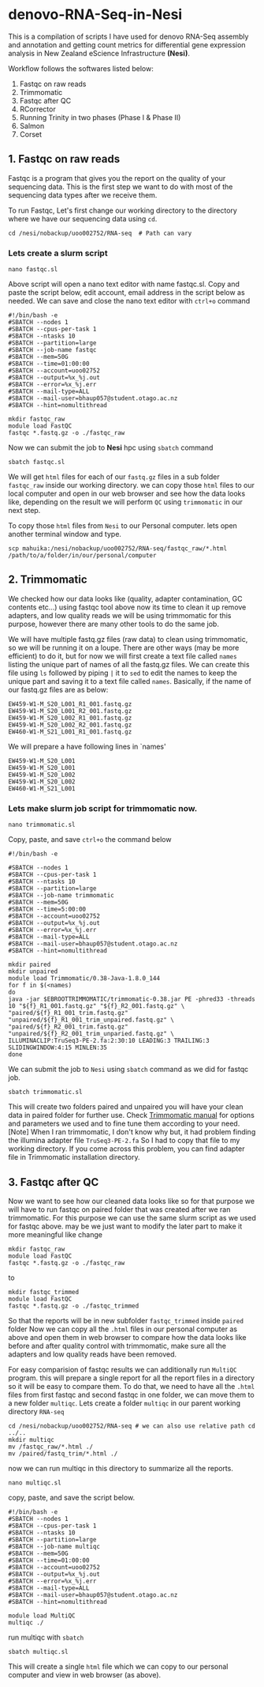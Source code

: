 # denovo-RNA-Seq-in-Nesi
This is a compilation of scripts I have used for denovo RNA-Seq assembly and annotation and getting count metrics for differential gene expression analysis in New Zealand eScience Infrastructure **(Nesi)**.

Workflow follows the softwares listed below:
1. Fastqc on raw reads
2. Trimmomatic
3. Fastqc after QC
4. RCorrector
5. Running Trinity in two phases (Phase I & Phase II)
6. Salmon
7. Corset


## 1. Fastqc on raw reads
Fastqc is a program that gives you the report on the quality of your sequencing data. This is the first step we want to do with most of the sequencing data types after we receive them.

To run Fastqc, Let's first change our working directory to the directory where we have our sequencing data using `cd`.
```
cd /nesi/nobackup/uoo002752/RNA-seq  # Path can vary
```

### Lets create a slurm script
```
nano fastqc.sl
```
Above script will open a nano text editor with name fastqc.sl.
Copy and paste the script below, edit account, email address in the script below as needed.
We can save and close the nano text editor with `ctrl+o` command

```
#!/bin/bash -e
#SBATCH --nodes 1
#SBATCH --cpus-per-task 1
#SBATCH --ntasks 10
#SBATCH --partition=large
#SBATCH --job-name fastqc
#SBATCH --mem=50G
#SBATCH --time=01:00:00
#SBATCH --account=uoo02752
#SBATCH --output=%x_%j.out
#SBATCH --error=%x_%j.err
#SBATCH --mail-type=ALL
#SBATCH --mail-user=bhaup057@student.otago.ac.nz
#SBATCH --hint=nomultithread

mkdir fastqc_raw
module load FastQC
fastqc *.fastq.gz -o ./fastqc_raw
```
Now we can submit the job to **Nesi** hpc using `sbatch` command
```
sbatch fastqc.sl
```
We will get `html` files for each of our `fastq.gz` files in a sub folder `fastqc_raw` inside our working directory.
we can copy those `html` files to our local computer and open in our web browser and see how the data looks like, depending on the result we will perform `QC` using `trimmomatic` in our next step.

To copy those `html` files from `Nesi` to our Personal computer. lets open another terminal window and type.

```
scp mahuika:/nesi/nobackup/uoo002752/RNA-seq/fastqc_raw/*.html /path/to/a/folder/in/our/personal/computer
```
## 2. Trimmomatic
We checked how our data looks like (quality, adapter contamination, GC contents etc...) using fastqc tool above now its time to clean it up remove adapters, and low quality reads we will be using trimmomatic for this purpose, however  there are many other tools to do the same job.

We will have multiple fastq.gz files (raw data) to clean using trimmomatic, so we will be running it on a loupe. 
There are other ways (may be more efficient) to do it, but for now we will first create a text file called `names` listing the unique part of names of all the fastq.gz files. 
We can create this file using `ls` followed by piping `|` it to `sed` to edit the names to keep the unique part and saving it to a text file called `names`.
Basically, if the name of our fastq.gz files are as below:
```
EW459-W1-M_S20_L001_R1_001.fastq.gz
EW459-W1-M_S20_L001_R2_001.fastq.gz
EW459-W1-M_S20_L002_R1_001.fastq.gz
EW459-W1-M_S20_L002_R2_001.fastq.gz
EW460-W1-M_S21_L001_R1_001.fastq.gz
```
We will prepare a have following lines in `names'
```
EW459-W1-M_S20_L001
EW459-W1-M_S20_L001
EW459-W1-M_S20_L002
EW459-W1-M_S20_L002
EW460-W1-M_S21_L001
```

### Lets make slurm job script for trimmomatic now.
```
nano trimmomatic.sl
```
Copy, paste, and save `ctrl+o` the command below
```
#!/bin/bash -e

#SBATCH --nodes 1
#SBATCH --cpus-per-task 1
#SBATCH --ntasks 10
#SBATCH --partition=large
#SBATCH --job-name trimmomatic
#SBATCH --mem=50G
#SBATCH --time=5:00:00
#SBATCH --account=uoo02752
#SBATCH --output=%x_%j.out
#SBATCH --error=%x_%j.err
#SBATCH --mail-type=ALL
#SBATCH --mail-user=bhaup057@student.otago.ac.nz
#SBATCH --hint=nomultithread

mkdir paired
mkdir unpaired
module load Trimmomatic/0.38-Java-1.8.0_144
for f in $(<names)
do
java -jar $EBROOTTRIMMOMATIC/trimmomatic-0.38.jar PE -phred33 -threads 10 "${f}_R1_001.fastq.gz" "${f}_R2_001.fastq.gz" \
"paired/${f}_R1_001_trim.fastq.gz" "unpaired/${f}_R1_001_trim_unpaired.fastq.gz" \
"paired/${f}_R2_001_trim.fastq.gz" "unpaired/${f}_R2_001_trim_unparied.fastq.gz" \
ILLUMINACLIP:TruSeq3-PE-2.fa:2:30:10 LEADING:3 TRAILING:3 SLIDINGWINDOW:4:15 MINLEN:35
done
```
We can submit the job to `Nesi` using `sbatch` command as we did for fastqc job.
```
sbatch trimmomatic.sl
```
This will create two folders paired and unpaired you will have your clean data in paired folder for further use.
Check [Trimmomatic manual](http://www.usadellab.org/cms/uploads/supplementary/Trimmomatic/TrimmomaticManual_V0.32.pdf) for options and parameters we used and to fine tune them according to your need.
[Note] When I ran trimmomatic, I don't know why but, it had problem finding the illumina adapter file `TruSeq3-PE-2.fa` So I had to copy that file to my working directory. If you come across this problem, you can find adapter file in Trimmomatic installation directory.

## 3. Fastqc after QC
Now we want to see how our cleaned data looks like so for that purpose we will have to run fastqc on paired folder that was created after we ran trimmomatic. For this purpose we can use the same slurm script as we used for fastqc above. may be we just want to modify the later part to make it more meaningful like change
```
mkdir fastqc_raw
module load FastQC
fastqc *.fastq.gz -o ./fastqc_raw
```
to 
```
mkdir fastqc_trimmed
module load FastQC
fastqc *.fastq.gz -o ./fastqc_trimmed
```
So that the reports will be in new subfolder `fastqc_trimmed` inside `paired` folder
Now we can copy all the `.html` files in our personal computer as above and open them in web browser to compare how the data looks like before and after quality control with trimmomatic, make sure all the adapters and low quality reads have been removed.

For easy comparision of fastqc results we can additionally run `MultiQC` program. this will prepare a single report for all the report files in a directory so it will be easy to compare them.
To do that, we need to have all the `.html` files from first fastqc and second fastqc in one folder, we can move them to a new folder `multiqc`.
Lets create a folder `multiqc` in our parent working directory `RNA-seq`
```
cd /nesi/nobackup/uoo002752/RNA-seq # we can also use relative path cd ../..
mkdir multiqc
mv /fastqc_raw/*.html ./
mv /paired/fastq_trim/*.html ./
```
now we can run multiqc in this directory to summarize all the reports. 
```
nano multiqc.sl
```
copy, paste, and save the script below.
```
#!/bin/bash -e
#SBATCH --nodes 1
#SBATCH --cpus-per-task 1
#SBATCH --ntasks 10
#SBATCH --partition=large
#SBATCH --job-name multiqc
#SBATCH --mem=50G
#SBATCH --time=01:00:00
#SBATCH --account=uoo02752
#SBATCH --output=%x_%j.out
#SBATCH --error=%x_%j.err
#SBATCH --mail-type=ALL
#SBATCH --mail-user=bhaup057@student.otago.ac.nz
#SBATCH --hint=nomultithread

module load MultiQC
multiqc ./
```
run multiqc with `sbatch`
```
sbatch multiqc.sl
```
This will create a single `html` file which we can copy to our personal computer and view in web browser (as above).




